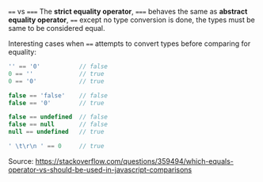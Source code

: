 `==` vs `===`
The **strict equality operator**, `===` behaves the same as **abstract equality operator**, `==` except no type conversion is done, the types must be same to be considered equal.

Interesting cases when `==` attempts to convert types before comparing for equality:
```js
'' == '0'           // false
0 == ''             // true
0 == '0'            // true

false == 'false'    // false
false == '0'        // true

false == undefined  // false
false == null       // false
null == undefined   // true

' \t\r\n ' == 0     // true
```

Source: https://stackoverflow.com/questions/359494/which-equals-operator-vs-should-be-used-in-javascript-comparisons
